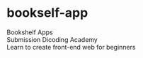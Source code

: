 # bookself-app
Bookshelf Apps <br>
Submission Dicoding Academy <br>
Learn to create front-end web for beginners
